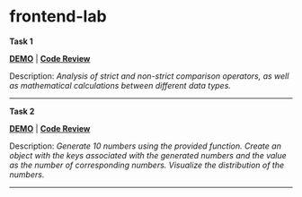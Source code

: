 # frontend-lab

**Task 1**

**[DEMO](https://leonidshatilo.github.io/frontend-lab/task-01-type-comparison/index)** | **[Code Review](https://github.com/LeonidShatilo/frontend-lab/tree/master/task-01-type-comparison)**

Description: _Analysis of strict and non-strict comparison operators, as well as mathematical calculations between different data types._

---

**Task 2**

**[DEMO](https://leonidshatilo.github.io/frontend-lab/task-02-object-gauss/index)** | **[Code Review](https://github.com/LeonidShatilo/frontend-lab/tree/master/task-02-object-gauss)**

Description: _Generate 10 numbers using the provided function. Create an object with the keys associated with the generated numbers and the value as the number of corresponding numbers. Visualize the distribution of the numbers._

---
